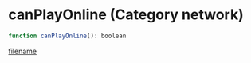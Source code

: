 # canPlayOnline (Category network)

```js
function canPlayOnline(): boolean
```

[filename](canPlayOnline_m.md ':include')